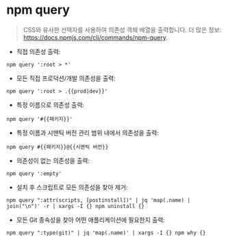 # npm query

> CSS와 유사한 선택자를 사용하여 의존성 객체 배열을 출력합니다.
> 더 많은 정보: <https://docs.npmjs.com/cli/commands/npm-query>.

- 직접 의존성 출력:

`npm query ':root > *'`

- 모든 직접 프로덕션/개발 의존성을 출력:

`npm query ':root > .{{prod|dev}}'`

- 특정 이름으로 의존성 출력:

`npm query '#{{패키지}}'`

- 특정 이름과 시맨틱 버전 관리 범위 내에서 의존성을 출력:

`npm query #{{패키지}}@{{시멘틱 버전}}`

- 의존성이 없는 의존성을 출력:

`npm query ':empty'`

- 설치 후 스크립트로 모든 의존성을 찾아 제거:

`npm query ":attr(scripts, [postinstall])" | jq 'map(.name) | join("\n")' -r | xargs -I {} npm uninstall {}`

- 모든 Git 종속성을 찾아 어떤 애플리케이션에 필요한지 출력:

`npm query ":type(git)" | jq 'map(.name)' | xargs -I {} npm why {}`

